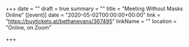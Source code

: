 +++
date = ""
draft = true
summary = ""
title = "Meeting Without Masks Online"
[[event]]
date = "2020-05-02T00:00:00+00:00"
link = "https://buytickets.at/bethanevans/367495"
linkName = ""
location = "Online, on Zoom"

+++
